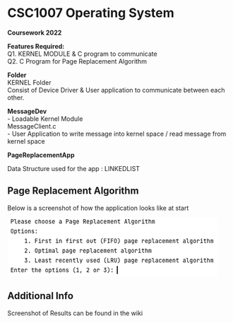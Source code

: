 # CSC1007 Operating System

**Coursework 2022**

**Features Required:**<br/>
Q1. KERNEL MODULE & C program to communicate<br/>
Q2. C Program for Page Replacement Algorithm<br/>

**Folder**
<br>KERNEL Folder
<br>Consist of Device Driver & User application to communicate between each other.

**MessageDev**
<br> - Loadable Kernel Module
<br> MessageClient.c
<br> - User Application to write message into kernel space / read message from kernel space

**PageReplacementApp**

Data Structure used for the app : LINKEDLIST

## Page Replacement Algorithm
Below is a screenshot of how the application looks like at start

![img.png](pagereplacement1.png)


## Additional Info

Screenshot of Results can be found in the wiki
